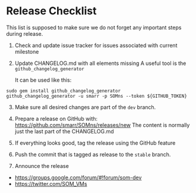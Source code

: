 Release Checklist
=================

This list is supposed to make sure we do not forget any important steps during
release.

1. Check and update issue tracker for issues associated with current milestone

2. Update CHANGELOG.md with all elements missing
   A useful tool is the `github_changelog_generator`

   It can be used like this:

```
sudo gem install github_changelog_generator
github_changelog_generator -u smarr -p SOMns --token ${GITHUB_TOKEN}
```

3. Make sure all desired changes are part of the `dev` branch.

4. Prepare a release on GitHub with: https://github.com/smarr/SOMns/releases/new
   The content is normally just the last part of the CHANGELOG.md

5. If everything looks good, tag the release using the GitHub feature

6. Push the commit that is tagged as release to the `stable` branch.

7. Announce the release
  - https://groups.google.com/forum/#!forum/som-dev
  - https://twitter.com/SOM_VMs
